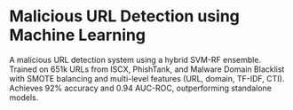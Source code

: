# Malicious URL Detection using Machine Learning
A malicious URL detection system using a hybrid SVM-RF ensemble. Trained on 651k URLs from ISCX, PhishTank, and Malware Domain Blacklist with SMOTE balancing and multi-level features (URL, domain, TF-IDF, CTI). Achieves 92% accuracy and 0.94 AUC-ROC, outperforming standalone models.
